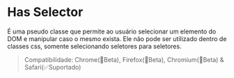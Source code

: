 # Has Selector

É uma pseudo classe que permite ao usuário selecionar um elemento do DOM e manipular caso o mesmo exista. Ele não pode ser utilizado dentro de classes css, somente selecionando seletores para seletores.

> Compatibilidade: Chrome(🚧Beta), Firefox(🚧Beta), Chromium(🚧Beta) & Safari(✅Suportado)
